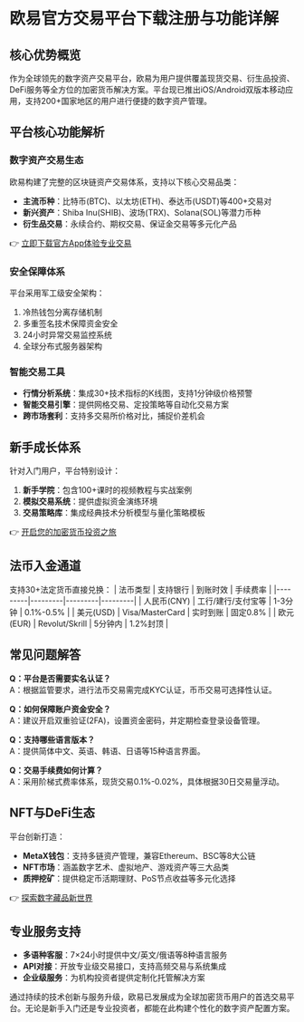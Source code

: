 # 欧易官方交易平台下载注册与功能详解

## 核心优势概览
作为全球领先的数字资产交易平台，欧易为用户提供覆盖现货交易、衍生品投资、DeFi服务等全方位的加密货币解决方案。平台现已推出iOS/Android双版本移动应用，支持200+国家地区的用户进行便捷的数字资产管理。

## 平台核心功能解析

### 数字资产交易生态
欧易构建了完整的区块链资产交易体系，支持以下核心交易品类：
- **主流币种**：比特币(BTC)、以太坊(ETH)、泰达币(USDT)等400+交易对
- **新兴资产**：Shiba Inu(SHIB)、波场(TRX)、Solana(SOL)等潜力币种
- **衍生品交易**：永续合约、期权交易、保证金交易等多元化产品

👉 [立即下载官方App体验专业交易](https://bit.ly/okx_welcome)

### 安全保障体系
平台采用军工级安全架构：
1. 冷热钱包分离存储机制
2. 多重签名技术保障资金安全
3. 24小时异常交易监控系统
4. 全球分布式服务器架构

### 智能交易工具
- **行情分析系统**：集成30+技术指标的K线图，支持1分钟级价格预警
- **智能交易引擎**：提供网格交易、定投策略等自动化交易方案
- **跨市场套利**：支持多交易所价格对比，捕捉价差机会

## 新手成长体系
针对入门用户，平台特别设计：
1. **新手学院**：包含100+课时的视频教程与实战案例
2. **模拟交易系统**：提供虚拟资金演练环境
3. **交易策略库**：集成经典技术分析模型与量化策略模板

👉 [开启您的加密货币投资之旅](https://bit.ly/okx_welcome)

## 法币入金通道
支持30+法定货币直接兑换：
| 法币类型 | 支持银行 | 到账时效 | 手续费率 |
|---------|---------|---------|---------|
| 人民币(CNY) | 工行/建行/支付宝等 | 1-3分钟 | 0.1%-0.5% |
| 美元(USD) | Visa/MasterCard | 实时到账 | 固定0.8% |
| 欧元(EUR) | Revolut/Skrill | 5分钟内 | 1.2%封顶 |

## 常见问题解答
**Q：平台是否需要实名认证？**  
A：根据监管要求，进行法币交易需完成KYC认证，币币交易可选择性认证。

**Q：如何保障账户资金安全？**  
A：建议开启双重验证(2FA)，设置资金密码，并定期检查登录设备管理。

**Q：支持哪些语言版本？**  
A：提供简体中文、英语、韩语、日语等15种语言界面。

**Q：交易手续费如何计算？**  
A：采用阶梯式费率体系，现货交易0.1%-0.02%，具体根据30日交易量浮动。

## NFT与DeFi生态
平台创新打造：
- **MetaX钱包**：支持多链资产管理，兼容Ethereum、BSC等8大公链
- **NFT市场**：涵盖数字艺术、虚拟地产、游戏资产等三大品类
- **质押挖矿**：提供稳定币活期理财、PoS节点收益等多元化选择

👉 [探索数字藏品新世界](https://bit.ly/okx_welcome)

## 专业服务支持
- **多语种客服**：7×24小时提供中文/英文/俄语等8种语言服务
- **API对接**：开放专业级交易接口，支持高频交易与系统集成
- **企业级服务**：为机构投资者提供定制化托管解决方案

通过持续的技术创新与服务升级，欧易已发展成为全球加密货币用户的首选交易平台。无论是新手入门还是专业投资者，都能在此构建个性化的数字资产配置方案。
